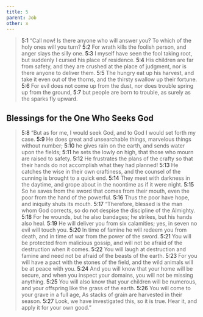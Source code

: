 ```yaml
---
title: 5
parent: Job
other: x
---
```



> <a name="5:1">5:1</a> “Call now! Is there anyone who will answer you?
> To which of the holy ones will you turn?
> <a name="5:2">5:2</a> For wrath kills the foolish person,
> and anger slays the silly one.
> <a name="5:3">5:3</a> I myself have seen the fool taking root,
> but suddenly I cursed his place of residence.
> <a name="5:4">5:4</a> His children are far from safety,
> and they are crushed at the place of judgment,
> nor is there anyone to deliver them.
> <a name="5:5">5:5</a> The hungry eat up his harvest,
> and take it even out of the thorns,
> and the thirsty swallow up their fortune.
> <a name="5:6">5:6</a> For evil does not come up from the dust,
> nor does trouble spring up from the ground,
> <a name="5:7">5:7</a> but people are born to trouble,
> as surely as the sparks fly upward.

## Blessings for the One Who Seeks God

> <a name="5:8">5:8</a> “But as for me, I would seek God,
> and to God I would set forth my case.
> <a name="5:9">5:9</a> He does great and unsearchable things,
> marvelous things without number;
> <a name="5:10">5:10</a> he gives rain on the earth,
> and sends water upon the fields;
> <a name="5:11">5:11</a> he sets the lowly on high,
> that those who mourn are raised to safety.
> <a name="5:12">5:12</a> He frustrates the plans of the crafty
> so that their hands do not accomplish
> what they had planned!
> <a name="5:13">5:13</a> He catches the wise in their own craftiness,
> and the counsel of the cunning is brought to a quick end.
> <a name="5:14">5:14</a> They meet with darkness in the daytime,
> and grope about in the noontime as if it were night.
> <a name="5:15">5:15</a> So he saves from the sword that comes from their mouth,
> even the poor from the hand of the powerful.
> <a name="5:16">5:16</a> Thus the poor have hope,
> and iniquity shuts its mouth.
> <a name="5:17">5:17</a> “Therefore, blessed is the man whom God corrects,
> so do not despise the discipline of the Almighty.
> <a name="5:18">5:18</a> For he wounds, but he also bandages;
> he strikes, but his hands also heal.
> <a name="5:19">5:19</a> He will deliver you from six calamities;
> yes, in seven no evil will touch you.
> <a name="5:20">5:20</a> In time of famine he will redeem you from death,
> and in time of war from the power of the sword.
> <a name="5:21">5:21</a> You will be protected from malicious gossip,
> and will not be afraid of the destruction when it comes.
> <a name="5:22">5:22</a> You will laugh at destruction and famine
> and need not be afraid of the beasts of the earth.
> <a name="5:23">5:23</a> For you will have a pact with the stones of the field,
> and the wild animals will be at peace with you.
> <a name="5:24">5:24</a> And you will know that your home
> will be secure,
> and when you inspect your domains,
> you will not be missing anything.
> <a name="5:25">5:25</a> You will also know that your children will be numerous,
> and your offspring like the grass of the earth.
> <a name="5:26">5:26</a> You will come to your grave in a full age,
> As stacks of grain are harvested in their season.
> <a name="5:27">5:27</a> Look, we have investigated this, so it is true.
> Hear it, and apply it for your own good.”